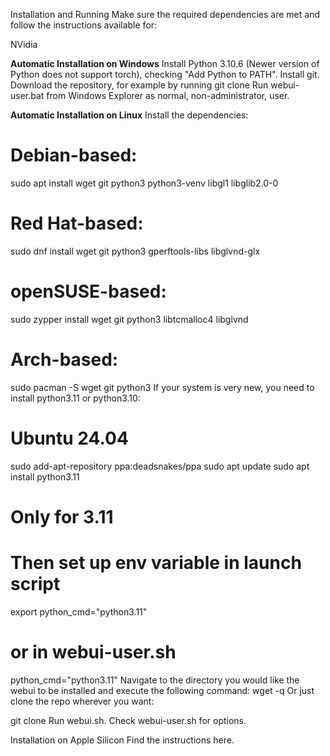 Installation and Running
Make sure the required dependencies are met and follow the instructions available for:

NVidia

**Automatic Installation on Windows**
Install Python 3.10.6 (Newer version of Python does not support torch), checking "Add Python to PATH".
Install git.
Download the repository, for example by running git clone
Run webui-user.bat from Windows Explorer as normal, non-administrator, user.

**Automatic Installation on Linux**
Install the dependencies:
# Debian-based:
sudo apt install wget git python3 python3-venv libgl1 libglib2.0-0
# Red Hat-based:
sudo dnf install wget git python3 gperftools-libs libglvnd-glx
# openSUSE-based:
sudo zypper install wget git python3 libtcmalloc4 libglvnd
# Arch-based:
sudo pacman -S wget git python3
If your system is very new, you need to install python3.11 or python3.10:

# Ubuntu 24.04
sudo add-apt-repository ppa:deadsnakes/ppa
sudo apt update
sudo apt install python3.11

# Only for 3.11
# Then set up env variable in launch script
export python_cmd="python3.11"
# or in webui-user.sh
python_cmd="python3.11"
Navigate to the directory you would like the webui to be installed and execute the following command:
wget -q 
Or just clone the repo wherever you want:

git clone 
Run webui.sh.
Check webui-user.sh for options.

Installation on Apple Silicon
Find the instructions here.
